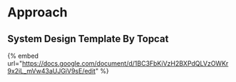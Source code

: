 # Approach

## System Design Template By Topcat

{% embed url="https://docs.google.com/document/d/1BC3FbKiVzH2BXPdQLVzOWKr9x2iL_mVw43aUJGiV9sE/edit" %}
